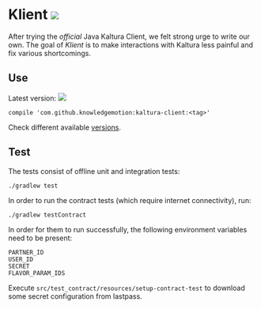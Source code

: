 # Klient  [![](https://ci.boclips.com/api/v1/teams/main/pipelines/kaltura-client/jobs/internal-tests/badge)](https://ci.boclips.com/teams/main/pipelines/kaltura-client) 

After trying the *official* Java Kaltura Client, we felt strong urge to write our own.
The goal of *Klient* is to make interactions with Kaltura less painful and fix various shortcomings.

## Use
Latest version: [![](https://jitpack.io/v/knowledgemotion/kaltura-client.svg)](https://jitpack.io/#knowledgemotion/kaltura-client)

```
compile 'com.github.knowledgemotion:kaltura-client:<tag>'
```

Check different available [versions](https://jitpack.io/#knowledgemotion/kaltura-client).

## Test

The tests consist of offline unit and integration tests:

    ./gradlew test

In order to run the contract tests (which require internet connectivity), run:

    ./gradlew testContract

In order for them to run successfully, the following environment variables need to be present:

    PARTNER_ID
    USER_ID
    SECRET
    FLAVOR_PARAM_IDS

Execute `src/test_contract/resources/setup-contract-test` to download some secret configuration from lastpass.
